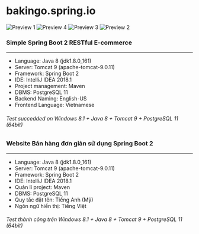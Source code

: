 # bakingo.spring.io

![Preview 1](https://i.ibb.co/tQzzv5X/screencapture-localhost-8080-2018-11-14-15-49-46.png)
![Preview 4](https://i.ibb.co/yP85YTm/screencapture-localhost-8080-user-cart-2018-11-14-15-50-51.png)
![Preview 3](https://i.ibb.co/gmh9dvv/screencapture-localhost-8080-user-cart-2018-11-14-15-50-36.png)
![Preview 2](https://i.ibb.co/QKRp2Qk/screencapture-localhost-8080-admin-customer-6-edit-2018-11-14-15-58-55.png)

### Simple Spring Boot 2 RESTful E-commerce
---------------------------------------
* Language: Java 8 (jdk1.8.0_161)
* Server: Tomcat 9 (apache-tomcat-9.0.11)
* Framework: Spring Boot 2
* IDE: IntelliJ IDEA 2018.1
* Project management: Maven
* DBMS: PostgreSQL 11
* Backend Naming: English-US
* Frontend Language: Vietnamese
###### Test succedded on Windows 8.1 + Java 8 + Tomcat 9 + PostgreSQL 11 (64bit)

### Website Bán hàng đơn giản sử dụng Spring Boot 2
-----------------------------------------------
* Language: Java 8 (jdk1.8.0_161)
* Server: Tomcat 9 (apache-tomcat-9.0.11)
* Framework: Spring Boot 2
* IDE: IntelliJ IDEA 2018.1
* Quản lí project: Maven
* DBMS: PostgreSQL 11
* Quy tắc đặt tên: Tiếng Anh (Mỹ)
* Ngôn ngữ hiển thị: Tiếng Việt
###### Test thành công trên Windows 8.1 + Java 8 + Tomcat 9 + PostgreSQL 11 (64bit)
